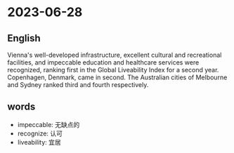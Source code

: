 # 2023-06-28

## English
Vienna's well-developed infrastructure,
excellent cultural and recreational
facilities, and impeccable education and
healthcare services were recognized,
ranking first in the Global Liveability
Index for a second year. Copenhagen,
Denmark, came in second. The Australian
cities of Melbourne and Sydney ranked
third and fourth respectively.

## words
* impeccable: 无缺点的
* recognize: 认可
* liveability: 宜居
